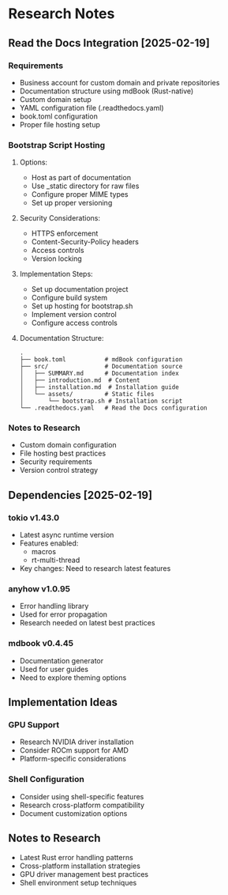 # Research Notes

## Read the Docs Integration [2025-02-19]

### Requirements
- Business account for custom domain and private repositories
- Documentation structure using mdBook (Rust-native)
- Custom domain setup
- YAML configuration file (.readthedocs.yaml)
- book.toml configuration
- Proper file hosting setup

### Bootstrap Script Hosting
1. Options:
   - Host as part of documentation
   - Use _static directory for raw files
   - Configure proper MIME types
   - Set up proper versioning

2. Security Considerations:
   - HTTPS enforcement
   - Content-Security-Policy headers
   - Access controls
   - Version locking

3. Implementation Steps:
   - Set up documentation project
   - Configure build system
   - Set up hosting for bootstrap.sh
   - Implement version control
   - Configure access controls

4. Documentation Structure:
   ```
   .
   ├── book.toml           # mdBook configuration
   ├── src/                # Documentation source
   │   ├── SUMMARY.md      # Documentation index
   │   ├── introduction.md  # Content
   │   ├── installation.md  # Installation guide
   │   └── assets/         # Static files
   │       └── bootstrap.sh # Installation script
   └── .readthedocs.yaml   # Read the Docs configuration
   ```

### Notes to Research
- Custom domain configuration
- File hosting best practices
- Security requirements
- Version control strategy

## Dependencies [2025-02-19]

### tokio v1.43.0
- Latest async runtime version
- Features enabled:
  * macros
  * rt-multi-thread
- Key changes: Need to research latest features

### anyhow v1.0.95
- Error handling library
- Used for error propagation
- Research needed on latest best practices

### mdbook v0.4.45
- Documentation generator
- Used for user guides
- Need to explore theming options

## Implementation Ideas

### GPU Support
- Research NVIDIA driver installation
- Consider ROCm support for AMD
- Platform-specific considerations

### Shell Configuration
- Consider using shell-specific features
- Research cross-platform compatibility
- Document customization options

## Notes to Research
- Latest Rust error handling patterns
- Cross-platform installation strategies
- GPU driver management best practices
- Shell environment setup techniques
